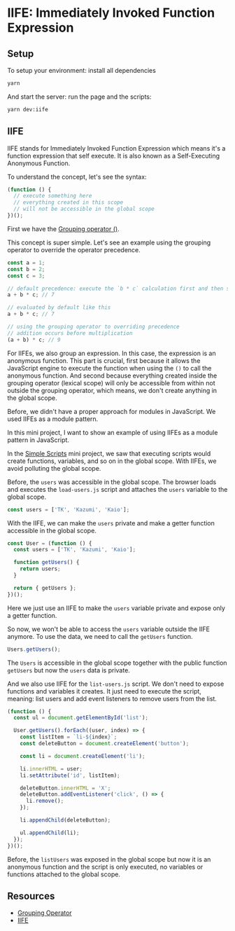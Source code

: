 # IIFE: Immediately Invoked Function Expression

## Setup

To setup your environment: install all dependencies

```bash
yarn
```

And start the server: run the page and the scripts:

```bash
yarn dev:iife
```

## IIFE

IIFE stands for Immediately Invoked Function Expression which means it's a function expression that self execute. It is also known as a Self-Executing Anonymous Function.

To understand the concept, let's see the syntax:

```javascript
(function () {
  // execute something here
  // everything created in this scope
  // will not be accessible in the global scope
})();
```

First we have the [Grouping operator ()](https://developer.mozilla.org/en-US/docs/Web/JavaScript/Reference/Operators/Grouping).

This concept is super simple. Let's see an example using the grouping operator to override the operator precedence.

```javascript
const a = 1;
const b = 2;
const c = 3;

// default precedence: execute the `b * c` calculation first and then sum to `a`
a + b * c; // 7

// evaluated by default like this
a + b * c; // 7

// using the grouping operator to overriding precedence
// addition occurs before multiplication
(a + b) * c; // 9
```

For IIFEs, we also group an expression. In this case, the expression is an anonymous function. This part is crucial, first because it allows the JavaScript engine to execute the function when using the `()` to call the anonymous function. And second because everything created inside the grouping operator (lexical scope) will only be accessible from within not outside the grouping operator, which means, we don't create anything in the global scope.

Before, we didn't have a proper approach for modules in JavaScript. We used IIFEs as a module pattern.

In this mini project, I want to show an example of using IIFEs as a module pattern in JavaScript.

In the [Simple Scripts](../simple) mini project, we saw that executing scripts would create functions, variables, and so on in the global scope. With IIFEs, we avoid polluting the global scope.

Before, the `users` was accessible in the global scope. The browser loads and executes the `load-users.js` script and attaches the `users` variable to the global scope.

```javascript
const users = ['TK', 'Kazumi', 'Kaio'];
```

With the IIFE, we can make the `users` private and make a getter function accessible in the global scope.

```javascript
const User = (function () {
  const users = ['TK', 'Kazumi', 'Kaio'];

  function getUsers() {
    return users;
  }

  return { getUsers };
})();
```

Here we just use an IIFE to make the `users` variable private and expose only a getter function.

So now, we won't be able to access the `users` variable outside the IIFE anymore. To use the data, we need to call the `getUsers` function.

```javascript
Users.getUsers();
```

The `Users` is accessible in the global scope together with the public function `getUsers` but now the `users` data is private.

And we also use IIFE for the `list-users.js` script. We don't need to expose functions and variables it creates. It just need to execute the script, meaning: list users and add event listeners to remove users from the list.

```javascript
(function () {
  const ul = document.getElementById('list');

  User.getUsers().forEach((user, index) => {
    const listItem = `li-${index}`;
    const deleteButton = document.createElement('button');

    const li = document.createElement('li');

    li.innerHTML = user;
    li.setAttribute('id', listItem);

    deleteButton.innerHTML = 'X';
    deleteButton.addEventListener('click', () => {
      li.remove();
    });

    li.appendChild(deleteButton);

    ul.appendChild(li);
  });
})();
```

Before, the `listUsers` was exposed in the global scope but now it is an anonymous function and the script is only executed, no variables or functions attached to the global scope.

## Resources

- [Grouping Operator](https://developer.mozilla.org/en-US/docs/Web/JavaScript/Reference/Operators/Grouping#using_the_grouping_operator)
- [IIFE](https://developer.mozilla.org/en-US/docs/Glossary/IIFE)
